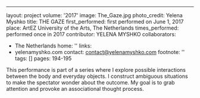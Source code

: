 ---
layout: project
volume: '2017'
image: The_Gaze.jpg
photo_credit: Yelena Myshko
title: THE GAZE
first_performed: first performed on June 1, 2017
place: ArtEZ University of the Arts, The Netherlands
times_performed: performed once in 2017
contributor: YELENA MYSHKO
collaborators:
- The Netherlands
home: ''
links:
- yelenamyshko.com
contact: contact@yelenamyshko.com
footnote: ''
tags: []
pages: 194-195



This performance is part of a series where I explore possible interactions between the body and everyday objects. I construct ambiguous situations to make the spectator wonder about the outcome. My goal is to grab attention and provoke an associational thought process.
